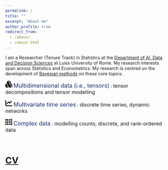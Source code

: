 ```yaml
---
permalink: /
title: ""
excerpt: "About me"
author_profile: true
redirect_from: 
  - /about/
  - /about.html
---
```


I am a Researcher (Tenure Track) in Statistics at the [Department of AI, Data and Decision Sciences](https://economiaefinanza.luiss.it) at Luiss University of Rome. My research interests span across Statistics and Econometrics.
My research is centred on the development of <ins>Bayesian methods</ins> on these core topics:<br/>

<img src="images/cubes.svg" width="22" height="22"> <font size="4" style="color:#18316F">Multidimensional data (i.e., tensors)</font>
: <font size="3">tensor decompositions and tensor modelling</font>

<img src="images/chart-line.svg" width="22" height="22"> <font size="4" style="color:#18316F">Multivariate time series</font>
: <font size="3">discrete time series, dynamic networks</font>

<img src="images/braille.svg" width="22" height="22"> <font size="4" style="color:#18316F">Complex data</font>
: <font size="3">modelling counts, discrete, and rank-ordered data</font>


&nbsp;

<!-- [CV page](https://matteoiacopini.github.io/cv) -->

[CV](files/CV_Iacopini_EN.pdf)
======


<!-- My research is centred on the development of Bayesian methods on two core topics: (i) complex and multidimensional data (i.e., tensors), and (ii) multivariate time series data, including discrete time series and dynamic networks.

<img src="images/signal.svg" width="22" height="22"> <font size="4" style="color:#18316F">Bayesian statistics</font>
:	hierachical models, nonparametric models

<img src="images/cubes.svg" width="22" height="22"> <font size="4" style="color:#18316F">Tensor calculus in statistics</font>
:	tensor decompositions, tensor modelling in statistics

<img src="images/share-nodes.svg" width="22" height="22"> <font size="4" style="color:#18316F">Dynamic networks</font>
: modelling, estimation, and forecasting

<img src="images/chart-area.svg" width="22" height="22"> <font size="4" style="color:#18316F">Quantile regression</font>
:	modelling in multiple dimensions

<img src="images/braille.svg" width="22" height="22"> <font size="4" style="color:#18316F">Count data</font>
:	univariate and multivariate modelling
  
<img src="images/chart-line.svg" width="22" height="22"> <font size="4" style="color:#18316F">Time series</font>
:	state space models, hidden Markov models -->

<!-- <font size="3"></font> -->

<!-- Create content & metadata
------
The structured data about a talk is used to generate the list of talks on the [Talks page](https://academicpages.github.io/talks), each [individual page](https://academicpages.github.io/talks/2012-03-01-talk-1) for specific talks, the talks section for the [CV page](https://academicpages.github.io/cv), and the [map of places you've given a talk](https://matteoiacopini.github.io/talkmap.html) (if you run this [python file](https://github.com/academicpages/academicpages.github.io/blob/master/talkmap.py) or [Jupyter notebook](https://github.com/academicpages/academicpages.github.io/blob/master/talkmap.ipynb), which creates the HTML for the map based on the contents of the _talks directory). -->
